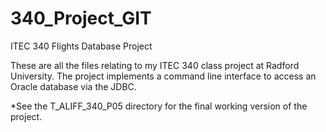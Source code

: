 # 340_Project_GIT
ITEC 340 Flights Database Project

These are all the files relating to my ITEC 340 class project at Radford University.
The project implements a command line interface to access an Oracle database via the JDBC.

*See the T_ALIFF_340_P05 directory for the final working version of the project.
